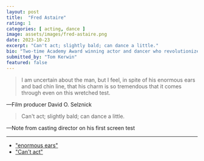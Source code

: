 ```yaml
---
layout: post
title:  "Fred Astaire"
rating: 1
categories: [ acting, dance ]
image: assets/images/fred-astaire.png
date: 2023-10-23
excerpt: "Can't act; slightly bald; can dance a little."
bio: "Two-time Academy Award winning actor and dancer who revolutionized the role of dance in film."
submitted_by: "Tom Kerwin"
featured: false
---
```


> I am uncertain about the man, but I feel, in spite of his enormous ears and bad chin line, that his charm is so tremendous that it comes through even on this wretched test.

—Film producer David O. Selznick

> Can't act; slightly bald; can dance a little.

—Note from casting director on his first screen test

---

- ["enormous ears"](https://en.m.wikipedia.org/wiki/Fred_Astaire)
- ["Can't act"](https://quoteinvestigator.com/2014/08/07/bald/)
